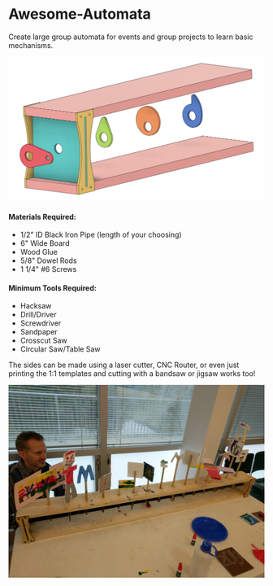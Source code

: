 # Awesome-Automata
Create large group automata for events and group projects to learn basic mechanisms.

![CAD](https://github.com/ebredder/Awesome-Automata/raw/master/pics/CADmodel.PNG)

#### Materials Required:  
+ 1/2" ID Black Iron Pipe (length of your choosing)  
+ 6" Wide Board  
+ Wood Glue  
+ 5/8" Dowel Rods  
+ 1 1/4" #6 Screws  

#### Minimum Tools Required:  
+ Hacksaw  
+ Drill/Driver  
+ Screwdriver  
+ Sandpaper  
+ Crosscut Saw  
+ Circular Saw/Table Saw  

The sides can be made using a laser cutter, CNC Router, or even just printing the 1:1 templates and cutting with a bandsaw or jigsaw works too!

![project](https://github.com/ebredder/Awesome-Automata/raw/master/pics/IMG_20191008_095239.jpg)
